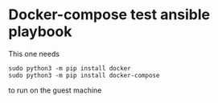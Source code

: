 # Docker-compose test ansible playbook
This one needs 
```
sudo python3 -m pip install docker
sudo python3 -m pip install docker-compose
```
to run on the guest machine
